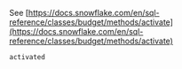 See [https://docs.snowflake.com/en/sql-reference/classes/budget/methods/activate](https://docs.snowflake.com/en/sql-reference/classes/budget/methods/activate)
```
activated
```
